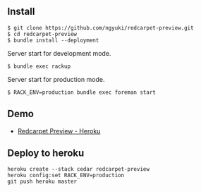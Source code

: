 
## Install

```console
$ git clone https://github.com/ngyuki/redcarpet-preview.git
$ cd redcarpet-preview
$ bundle install --deployment
```

Server start for development mode.

```console
$ bundle exec rackup
```

Server start for production mode.

```console
$ RACK_ENV=production bundle exec foreman start
```

## Demo

- [Redcarpet Preview - Heroku](http://redcarpet-preview.herokuapp.com/)

## Deploy to heroku

```
heroku create --stack cedar redcarpet-preview
heroku config:set RACK_ENV=production
git push heroku master
```
